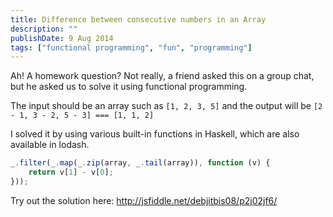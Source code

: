 ```yaml
---
title: Difference between consecutive numbers in an Array
description: ""
publishDate: 9 Aug 2014
tags: ["functional programming", "fun", "programming"]
---
```


Ah! A homework question? Not really, a friend asked this on a group chat, but he asked us to solve it using functional programming.

The input should be an array such as `[1, 2, 3, 5]` and the output will be `[2 - 1, 3 - 2, 5 - 3] === [1, 1, 2]`

I solved it by using various built-in functions in Haskell, which are also available in lodash.

```javascript
_.filter(_.map(_.zip(array, _.tail(array)), function (v) {
    return v[1] - v[0];
}));
```
Try out the solution here: http://jsfiddle.net/debjitbis08/p2j02jf6/

